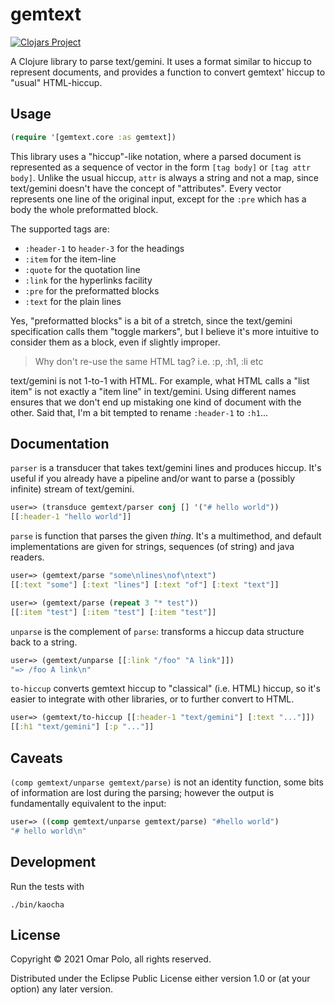 # gemtext

[![Clojars Project](https://img.shields.io/clojars/v/com.omarpolo/gemtext.svg)](https://clojars.org/com.omarpolo/gemtext)

A Clojure library to parse text/gemini.  It uses a format similar to
hiccup to represent documents, and provides a function to convert
gemtext' hiccup to "usual" HTML-hiccup.

## Usage

```clojure
(require '[gemtext.core :as gemtext])
```

This library uses a "hiccup"-like notation, where a parsed document is
represented as a sequence of vector in the form `[tag body]` or `[tag
attr body]`.  Unlike the usual hiccup, `attr` is always a string and
not a map, since text/gemini doesn't have the concept of "attributes".
Every vector represents one line of the original input, except for the
`:pre` which has a body the whole preformatted block.

The supported tags are:

 - `:header-1` to `header-3` for the headings
 - `:item` for the item-line
 - `:quote` for the quotation line
 - `:link` for the hyperlinks facility
 - `:pre` for the preformatted blocks
 - `:text` for the plain lines

Yes, "preformatted blocks" is a bit of a stretch, since the
text/gemini specification calls them "toggle markers", but I believe
it's more intuitive to consider them as a block, even if slightly
improper.

> Why don't re-use the same HTML tag?  i.e. :p, :h1, :li etc

text/gemini is not 1-to-1 with HTML.  For example, what HTML calls a
"list item" is not exactly a "item line" in text/gemini.  Using
different names ensures that we don't end up mistaking one kind of
document with the other.  Said that, I'm a bit tempted to rename
`:header-1` to `:h1`...

## Documentation

`parser` is a transducer that takes text/gemini lines and produces
hiccup.  It's useful if you already have a pipeline and/or want to
parse a (possibly infinite) stream of text/gemini.

```clojure
user=> (transduce gemtext/parser conj [] '("# hello world"))
[[:header-1 "hello world"]]
```

`parse` is function that parses the given *thing*.  It's a
multimethod, and default implementations are given for strings,
sequences (of string) and java readers.

```clojure
user=> (gemtext/parse "some\nlines\nof\ntext")
[[:text "some"] [:text "lines"] [:text "of"] [:text "text"]]

user=> (gemtext/parse (repeat 3 "* test"))
[[:item "test"] [:item "test"] [:item "test"]]
```

`unparse` is the complement of `parse`: transforms a hiccup data
structure back to a string.

```clojure
user=> (gemtext/unparse [[:link "/foo" "A link"]])
"=> /foo A link\n"
```

`to-hiccup` converts gemtext hiccup to "classical" (i.e. HTML) hiccup,
so it's easier to integrate with other libraries, or to further
convert to HTML.

```clojure
user=> (gemtext/to-hiccup [[:header-1 "text/gemini"] [:text "..."]])
[[:h1 "text/gemini"] [:p "..."]]
```

## Caveats

`(comp gemtext/unparse gemtext/parse)` is not an identity function,
some bits of information are lost during the parsing; however the
output is fundamentally equivalent to the input:

```clojure
user=> ((comp gemtext/unparse gemtext/parse) "#hello world")
"# hello world\n"
```

## Development

Run the tests with

	./bin/kaocha

## License

Copyright © 2021 Omar Polo, all rights reserved.

Distributed under the Eclipse Public License either version 1.0 or (at your option) any later version.
